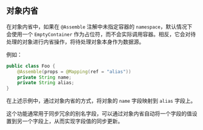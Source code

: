## 对象内省

在对象内省中，如果在 `@Assemble` 注解中未指定容器的 `namespace`，默认情况下会使用一个 `EmptyContainer` 作为占位符，而不会实际调用容器。相反，它会对待处理的对象进行内省操作，将待处理对象本身作为数据源。

例如：

```java
public class Foo {
    @Assemble(props = @Mapping(ref = "alias"))
    private String name;
    private String alias;
}
```

在上述示例中，通过对象内省的方式，将对象的 `name` 字段映射到 `alias` 字段上。

这个功能通常用于同步冗余的别名字段，可以通过对象内省自动将一个字段的值设置到另一个字段上，从而实现字段值的同步更新。